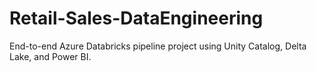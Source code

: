 # Retail-Sales-DataEngineering
End-to-end Azure Databricks pipeline project using Unity Catalog, Delta Lake, and Power BI.
